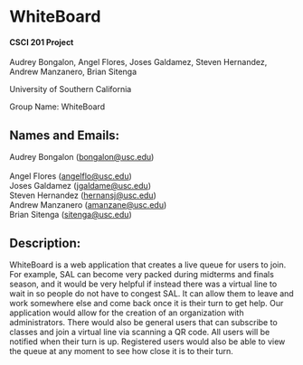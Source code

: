 # WhiteBoard
#### CSCI 201 Project

Audrey Bongalon, Angel Flores, Joses Galdamez,
Steven Hernandez, Andrew Manzanero, Brian Sitenga

University of Southern California

Group Name: WhiteBoard




## Names and Emails:
Audrey Bongalon (bongalon@usc.edu)<br/><br/>
Angel Flores (angelflo@usc.edu)<br/>
Joses Galdamez (jgaldame@usc.edu)<br/>
Steven Hernandez (hernansj@usc.edu)<br/>
Andrew Manzanero (amanzane@usc.edu)<br/>
Brian Sitenga (sitenga@usc.edu)<br/>




## Description:
WhiteBoard is a web application that creates a live queue for users to join. For
example, SAL can become very packed during midterms and finals season, and it
would be very helpful if instead there was a virtual line to wait in so people
do not have to congest SAL. It can allow them to leave and work somewhere else
and come back once it is their turn to get help. Our application would allow for
the creation of an organization with administrators. There would also be general
users that can subscribe to classes and join a virtual line via scanning a QR
code. All users will be notified when their turn is up. Registered users would
also be able to view the queue at any moment to see how close it is to their
turn.


